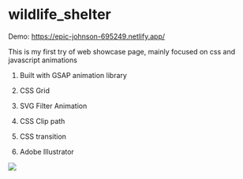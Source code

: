 # wildlife_shelter
Demo:
https://epic-johnson-695249.netlify.app/

This is my first try of web showcase page, mainly focused on css and javascript animations

1. Built with GSAP animation library

2. CSS Grid

3. SVG Filter Animation

4. CSS Clip path

5. CSS transition

5. Adobe Illustrator

 

<img src="https://j.gifs.com/r8WRyW.gif" />
